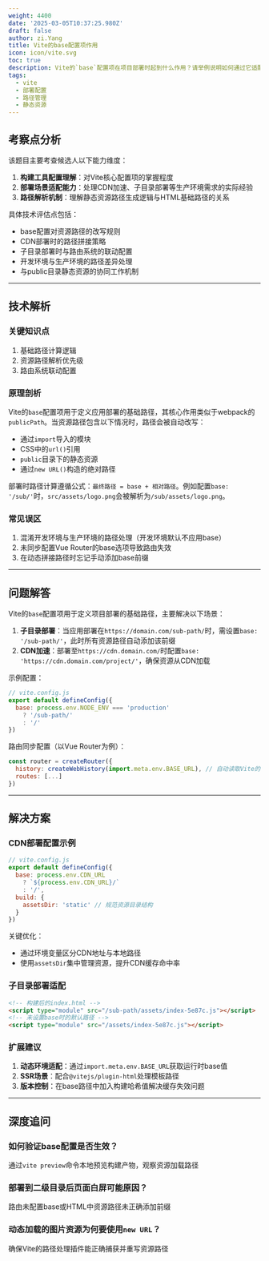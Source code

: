 ```yaml
---
weight: 4400
date: '2025-03-05T10:37:25.980Z'
draft: false
author: zi.Yang
title: Vite的base配置项作用
icon: icon/vite.svg
toc: true
description: Vite的`base`配置项在项目部署时起到什么作用？请举例说明如何通过它适配CDN资源路径或子目录部署场景（如`/sub-path/`）？
tags:
  - vite
  - 部署配置
  - 路径管理
  - 静态资源
---
```


## 考察点分析

该题目主要考查候选人以下能力维度：

1. **构建工具配置理解**：对Vite核心配置项的掌握程度
2. **部署场景适配能力**：处理CDN加速、子目录部署等生产环境需求的实际经验
3. **路径解析机制**：理解静态资源路径生成逻辑与HTML基础路径的关系

具体技术评估点包括：

- base配置对资源路径的改写规则
- CDN部署时的路径拼接策略
- 子目录部署时与路由系统的联动配置
- 开发环境与生产环境的路径差异处理
- 与public目录静态资源的协同工作机制

---

## 技术解析

### 关键知识点

1. 基础路径计算逻辑
2. 资源路径解析优先级
3. 路由系统联动配置

### 原理剖析

Vite的`base`配置项用于定义应用部署的基础路径，其核心作用类似于webpack的`publicPath`。当资源路径包含以下情况时，路径会被自动改写：

- 通过`import`导入的模块
- CSS中的`url()`引用
- `public`目录下的静态资源
- 通过`new URL()`构造的绝对路径

部署时路径计算遵循公式：`最终路径 = base + 相对路径`。例如配置`base: '/sub/'`时，`src/assets/logo.png`会被解析为`/sub/assets/logo.png`。

### 常见误区

1. 混淆开发环境与生产环境的路径处理（开发环境默认不应用base）
2. 未同步配置Vue Router的base选项导致路由失效
3. 在动态拼接路径时忘记手动添加base前缀

---

## 问题解答

Vite的`base`配置项用于定义项目部署的基础路径，主要解决以下场景：

1. **子目录部署**：当应用部署在`https://domain.com/sub-path/`时，需设置`base: '/sub-path/'`，此时所有资源路径自动添加该前缀
2. **CDN加速**：部署至`https://cdn.domain.com/`时配置`base: 'https://cdn.domain.com/project/'`，确保资源从CDN加载

示例配置：

```javascript
// vite.config.js
export default defineConfig({
  base: process.env.NODE_ENV === 'production' 
    ? '/sub-path/' 
    : '/'
})
```

路由同步配置（以Vue Router为例）：

```javascript
const router = createRouter({
  history: createWebHistory(import.meta.env.BASE_URL), // 自动读取Vite的base配置
  routes: [...]
})
```

---

## 解决方案

### CDN部署配置示例

```javascript
// vite.config.js
export default defineConfig({
  base: process.env.CDN_URL 
    ? `${process.env.CDN_URL}/` 
    : '/',
  build: {
    assetsDir: 'static' // 规范资源目录结构
  }
})
```

关键优化：

- 通过环境变量区分CDN地址与本地路径
- 使用`assetsDir`集中管理资源，提升CDN缓存命中率

### 子目录部署适配

```html
<!-- 构建后的index.html -->
<script type="module" src="/sub-path/assets/index-5e87c.js"></script>
<!-- 未设置base时的默认路径 -->
<script type="module" src="/assets/index-5e87c.js"></script>
```

### 扩展建议

1. **动态环境适配**：通过`import.meta.env.BASE_URL`获取运行时base值
2. **SSR场景**：配合`@vitejs/plugin-html`处理模板路径
3. **版本控制**：在base路径中加入构建哈希值解决缓存失效问题

---

## 深度追问

### 如何验证base配置是否生效？

通过`vite preview`命令本地预览构建产物，观察资源加载路径

### 部署到二级目录后页面白屏可能原因？

路由未配置base或HTML中资源路径未正确添加前缀

### 动态加载的图片资源为何要使用`new URL`？

确保Vite的路径处理插件能正确捕获并重写资源路径
